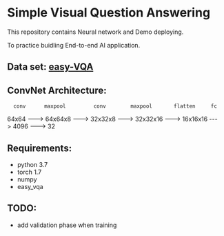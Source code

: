 # Simple Visual Question Answering 

This repository contains Neural network and Demo deploying.

To practice buidling End-to-end AI application. 

## Data set: [easy-VQA](https://github.com/vzhou842/easy-VQA)

## ConvNet Architecture:

	  conv		maxpool			conv 		maxpool		  flatten	  fc
64x64 ---> 64x64x8 ---> 32x32x8 ---> 32x32x16 ---> 16x16x16 ---> 4096 ---> 32

## Requirements:
- python 3.7
- torch 1.7
- numpy
- easy_vqa


## TODO:
- add validation phase when training